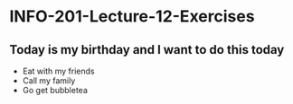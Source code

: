 # INFO-201-Lecture-12-Exercises
## Today is my birthday and I want to do this today
- Eat with my friends
- Call my family
- Go get bubbletea